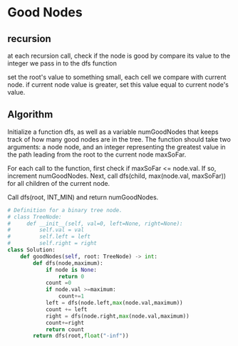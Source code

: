 # Good Nodes

## recursion

at each recursion call, check if the node is good by compare its value to the integer we pass in to the dfs function

set the root's value to something small, each cell we compare with current node.
if current node value is greater, set this value equal to current node's value.

## Algorithm

Initialize a function dfs, as well as a variable numGoodNodes that keeps track of how many good nodes are in the tree. The function should take two arguments: a node node, and an integer representing the greatest value in the path leading from the root to the current node maxSoFar.

For each call to the function, first check if maxSoFar <= node.val. If so, increment numGoodNodes. Next, call dfs(child, max(node.val, maxSoFar)) for all children of the current node.

Call dfs(root, INT_MIN) and return numGoodNodes.



```Python
# Definition for a binary tree node.
# class TreeNode:
#     def __init__(self, val=0, left=None, right=None):
#         self.val = val
#         self.left = left
#         self.right = right
class Solution:
    def goodNodes(self, root: TreeNode) -> int:
        def dfs(node,maximum):
            if node is None:
                return 0
            count =0
            if node.val >=maximum:
                count+=1
            left = dfs(node.left,max(node.val,maximum))
            count += left
            right = dfs(node.right,max(node.val,maximum))
            count+=right
            return count
        return dfs(root,float("-inf"))

```